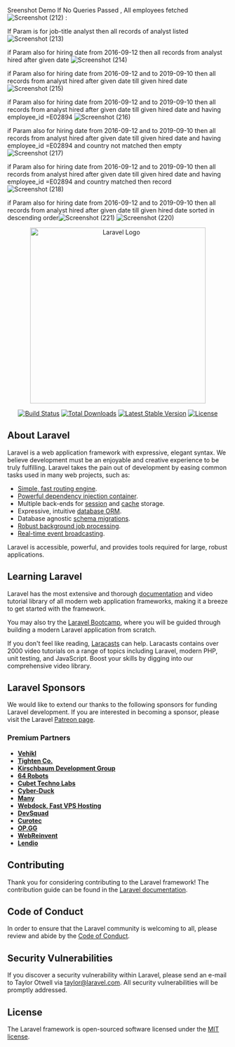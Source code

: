 Sreenshot Demo
If No Queries Passed , All employees fetched
![Screenshot (212)](https://github.com/jkhan-dev/excel-ipload/assets/75580009/2dfedd50-6ca8-47c6-bdb7-4cdb2fc73fbe) : 

If Param is for job-title analyst then all records of analyst listed 
![Screenshot (213)](https://github.com/jkhan-dev/excel-ipload/assets/75580009/e14067c9-6364-4e2d-b13a-72d27fd4fbc1)

if Param also for hiring date from 2016-09-12 then all records from analyst hired after given date
![Screenshot (214)](https://github.com/jkhan-dev/excel-ipload/assets/75580009/895e3fe6-ba24-4c21-91a7-47904f61a326)

if Param also for hiring date from 2016-09-12 and to 2019-09-10 then all records from analyst hired after given date till given hired date
![Screenshot (215)](https://github.com/jkhan-dev/excel-ipload/assets/75580009/aa643325-3ec0-4546-9e76-64138375c9d9)

if Param also for hiring date from 2016-09-12 and to 2019-09-10 then all records from analyst hired after given date till given hired date and having employee_id =E02894
![Screenshot (216)](https://github.com/jkhan-dev/excel-ipload/assets/75580009/88e665d3-4663-4388-82da-36e8a6ed2a6e)

if Param also for hiring date from 2016-09-12 and to 2019-09-10 then all records from analyst hired after given date till given hired date and having employee_id =E02894 and country not matched then empty
![Screenshot (217)](https://github.com/jkhan-dev/excel-ipload/assets/75580009/1211fb7f-98b9-4d6e-b4c4-e984b925242b)

if Param also for hiring date from 2016-09-12 and to 2019-09-10 then all records from analyst hired after given date till given hired date and having employee_id =E02894 and country  matched then record
![Screenshot (218)](https://github.com/jkhan-dev/excel-ipload/assets/75580009/39685f4f-5714-4424-b388-1a6fc6d85aff)

if Param also for hiring date from 2016-09-12 and to 2019-09-10 then all records from analyst hired after given date till given hired date sorted in descending order![Screenshot (221)](https://github.com/jkhan-dev/excel-upload/assets/75580009/e90ca0cc-2101-495d-8d63-51dbab9d739b)
![Screenshot (220)](https://github.com/jkhan-dev/excel-upload/assets/75580009/baacd9b5-6138-4778-a421-706e73453a71)

<p align="center"><a href="https://laravel.com" target="_blank"><img src="https://raw.githubusercontent.com/laravel/art/master/logo-lockup/5%20SVG/2%20CMYK/1%20Full%20Color/laravel-logolockup-cmyk-red.svg" width="400" alt="Laravel Logo"></a></p>

<p align="center">
<a href="https://github.com/laravel/framework/actions"><img src="https://github.com/laravel/framework/workflows/tests/badge.svg" alt="Build Status"></a>
<a href="https://packagist.org/packages/laravel/framework"><img src="https://img.shields.io/packagist/dt/laravel/framework" alt="Total Downloads"></a>
<a href="https://packagist.org/packages/laravel/framework"><img src="https://img.shields.io/packagist/v/laravel/framework" alt="Latest Stable Version"></a>
<a href="https://packagist.org/packages/laravel/framework"><img src="https://img.shields.io/packagist/l/laravel/framework" alt="License"></a>
</p>

## About Laravel

Laravel is a web application framework with expressive, elegant syntax. We believe development must be an enjoyable and creative experience to be truly fulfilling. Laravel takes the pain out of development by easing common tasks used in many web projects, such as:

- [Simple, fast routing engine](https://laravel.com/docs/routing).
- [Powerful dependency injection container](https://laravel.com/docs/container).
- Multiple back-ends for [session](https://laravel.com/docs/session) and [cache](https://laravel.com/docs/cache) storage.
- Expressive, intuitive [database ORM](https://laravel.com/docs/eloquent).
- Database agnostic [schema migrations](https://laravel.com/docs/migrations).
- [Robust background job processing](https://laravel.com/docs/queues).
- [Real-time event broadcasting](https://laravel.com/docs/broadcasting).

Laravel is accessible, powerful, and provides tools required for large, robust applications.

## Learning Laravel

Laravel has the most extensive and thorough [documentation](https://laravel.com/docs) and video tutorial library of all modern web application frameworks, making it a breeze to get started with the framework.

You may also try the [Laravel Bootcamp](https://bootcamp.laravel.com), where you will be guided through building a modern Laravel application from scratch.

If you don't feel like reading, [Laracasts](https://laracasts.com) can help. Laracasts contains over 2000 video tutorials on a range of topics including Laravel, modern PHP, unit testing, and JavaScript. Boost your skills by digging into our comprehensive video library.

## Laravel Sponsors

We would like to extend our thanks to the following sponsors for funding Laravel development. If you are interested in becoming a sponsor, please visit the Laravel [Patreon page](https://patreon.com/taylorotwell).

### Premium Partners

- **[Vehikl](https://vehikl.com/)**
- **[Tighten Co.](https://tighten.co)**
- **[Kirschbaum Development Group](https://kirschbaumdevelopment.com)**
- **[64 Robots](https://64robots.com)**
- **[Cubet Techno Labs](https://cubettech.com)**
- **[Cyber-Duck](https://cyber-duck.co.uk)**
- **[Many](https://www.many.co.uk)**
- **[Webdock, Fast VPS Hosting](https://www.webdock.io/en)**
- **[DevSquad](https://devsquad.com)**
- **[Curotec](https://www.curotec.com/services/technologies/laravel/)**
- **[OP.GG](https://op.gg)**
- **[WebReinvent](https://webreinvent.com/?utm_source=laravel&utm_medium=github&utm_campaign=patreon-sponsors)**
- **[Lendio](https://lendio.com)**

## Contributing

Thank you for considering contributing to the Laravel framework! The contribution guide can be found in the [Laravel documentation](https://laravel.com/docs/contributions).

## Code of Conduct

In order to ensure that the Laravel community is welcoming to all, please review and abide by the [Code of Conduct](https://laravel.com/docs/contributions#code-of-conduct).

## Security Vulnerabilities

If you discover a security vulnerability within Laravel, please send an e-mail to Taylor Otwell via [taylor@laravel.com](mailto:taylor@laravel.com). All security vulnerabilities will be promptly addressed.

## License

The Laravel framework is open-sourced software licensed under the [MIT license](https://opensource.org/licenses/MIT).
